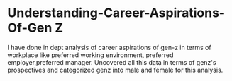 # Understanding-Career-Aspirations-Of-Gen Z

I have done in dept analysis of career aspirations of gen-z in terms of workplace like preferred working environment, preferred employer,preferred manager. Uncovered all this data in terms of genz's prospectives and categorized genz into male and female for this analysis.
